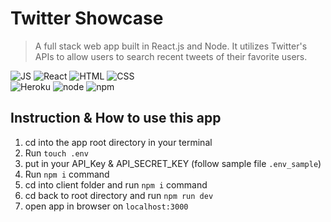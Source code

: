 # Twitter Showcase

> A full stack web app built in React.js and Node. It utilizes Twitter's APIs to allow users to search recent tweets of their favorite users.

![JS](client/src/assets/javaScript_Icon.png)
![React](client/src/assets/react_icon.png)
![HTML](client/src/assets/html5_icon.png)
![CSS](client/src/assets/css3_icon.png)
<br />
![Heroku](client/src/assets/heroku_icon.png)
![node](client/src/assets/nodejs_icon.png)
![npm](client/src/assets/npm_icon.png)
<br />

## Instruction & How to use this app

1. cd into the app root directory in your terminal
2. Run `touch .env`
3. put in your API_Key & API_SECRET_KEY (follow sample file `.env_sample`)
4. Run `npm i` command
5. cd into client folder and run `npm i` command
6. cd back to root directory and run `npm run dev`
7. open app in browser on `localhost:3000`

